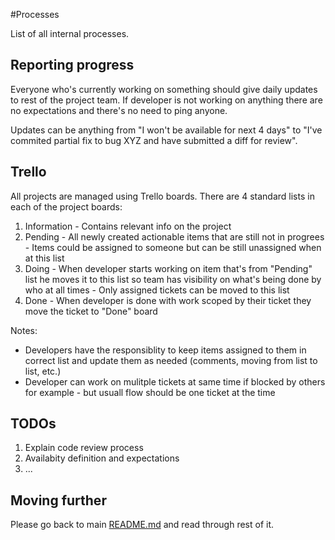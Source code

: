 #Processes

List of all internal processes.

## Reporting progress
Everyone who's currently working on something should give daily updates to rest of the project team. If developer is not working on anything there are no expectations and there's no need to ping anyone.

Updates can be anything from "I won't be available for next 4 days" to "I've commited partial fix to bug XYZ and have submitted a diff for review".

## Trello
All projects are managed using Trello boards. There are 4 standard lists in each of the project boards:
  1. Information
    - Contains relevant info on the project
  2. Pending
    - All newly created actionable items that are still not in progrees
    - Items could be assigned to someone but can be still unassigned when at this list
  3. Doing
    - When developer starts working on item that's from "Pending" list he moves it to this list so team has visibility on what's being done by who at all times
    - Only assigned tickets can be moved to this list
  4. Done
    - When developer is done with work scoped by their ticket they move the ticket to "Done" board
  
Notes:
  - Developers have the responsiblity to keep items assigned to them in correct list and update them as needed (comments, moving from list to list, etc.)
  - Developer can work on mulitple tickets at same time if blocked by others for example - but usuall flow should be one ticket at the time

## TODOs
  1. Explain code review process
  2. Availabity definition and expectations
  3. ...

## Moving further
Please go back to main [README.md](README.md) and read through rest of it.
